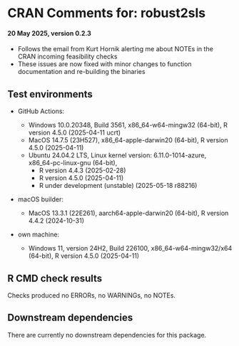 # CRAN Comments for: robust2sls
#### 20 May 2025, version 0.2.3

* Follows the email from Kurt Hornik alerting me about NOTEs in the CRAN incoming feasibility checks
* These issues are now fixed with minor changes to function documentation and re-building the binaries

## Test environments

* GitHub Actions:
  * Windows 10.0.20348, Build 3561, x86_64-w64-mingw32 (64-bit), R version 4.5.0 (2025-04-11 ucrt)
  * MacOS 14.7.5 (23H527), x86_64-apple-darwin20 (64-bit), R version 4.5.0 (2025-04-11)
  * Ubuntu 24.04.2 LTS, Linux kernel version: 6.11.0-1014-azure, x86_64-pc-linux-gnu (64-bit),
    * R version 4.4.3 (2025-02-28)
    * R version 4.5.0 (2025-04-11)
    * R under development (unstable) (2025-05-18 r88216)
    
* macOS builder:
  * MacOS 13.3.1 (22E261), aarch64-apple-darwin20 (64-bit), R version 4.4.2 (2024-10-31)

* own machine:
  * Windows 11, version 24H2, Build 226100, x86_64-w64-mingw32/x64 (64-bit), R version 4.5.0 (2025-04-11)

## R CMD check results

Checks produced no ERRORs, no WARNINGs, no NOTEs.

## Downstream dependencies

There are currently no downstream dependencies for this package.
